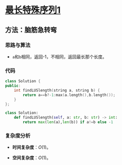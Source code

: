 # [最长特殊序列1](https://leetcode-cn.com/problems/longest-uncommon-subsequence-i/)

## 方法：脑筋急转弯

### 思路与算法

- ``a``和``b``相同，返回-1，不相同，返回最长那个长度。

### 代码

```c++
class Solution {
public:
    int findLUSlength(string a, string b) {
        return a==b?-1:max(a.length(),b.length());
    }
};
```

```python
class Solution:
    def findLUSlength(self, a: str, b: str) -> int:
        return max(len(a),len(b)) if a!=b else -1
```

### 复杂度分析

- **时间复杂度**：$O(1)$。

- **空间复杂度**：$O(1)$。
